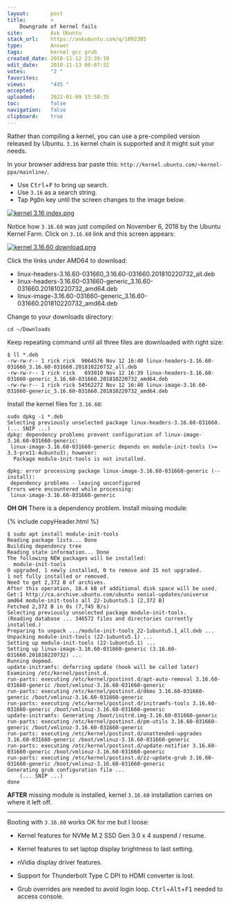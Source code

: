```yaml
---
layout:       post
title:        >
    Downgrade of kernel fails
site:         Ask Ubuntu
stack_url:    https://askubuntu.com/q/1092385
type:         Answer
tags:         kernel gcc grub
created_date: 2018-11-12 23:39:10
edit_date:    2018-11-13 00:07:32
votes:        "2 "
favorites:    
views:        "435 "
accepted:     
uploaded:     2022-01-09 15:58:35
toc:          false
navigation:   false
clipboard:    true
---
```


Rather than compiling a kernel, you can use a pre-compiled version released by Ubuntu. `3.16` kernel chain is supported and it might suit your needs.

In your browser address bar paste this: `http://kernel.ubuntu.com/~kernel-ppa/mainline/`.

- Use <kbd>Ctrl</kbd>+<kbd>F</kbd> to bring up search. 
- Use `3.16` as a search string. 
- Tap <kbd>PgDn</kbd> key until the screen changes to the image below.

[![kernel 3.16 index.png][1]][1]

Notice how `3.16.60` was just compiled on November 6, 2018 by the Ubuntu Kernel Farm. Click on `3.16.60` link and this screen appears:

[![kernel 3.16.60 download.png][2]][2]

Click the links under AMD64 to download:

-  linux-headers-3.16.60-031660_3.16.60-031660.201810220732_all.deb
-  linux-headers-3.16.60-031660-generic_3.16.60-031660.201810220732_amd64.deb
-  linux-image-3.16.60-031660-generic_3.16.60-031660.201810220732_amd64.deb

Change to your downloads directory:

``` 
cd ~/Downloads

```

Keep repeating command until all three files are downloaded with right size:

``` 
$ ll *.deb
-rw-rw-r-- 1 rick rick  9064576 Nov 12 16:40 linux-headers-3.16.60-031660_3.16.60-031660.201810220732_all.deb
-rw-rw-r-- 1 rick rick   693010 Nov 12 16:39 linux-headers-3.16.60-031660-generic_3.16.60-031660.201810220732_amd64.deb
-rw-rw-r-- 1 rick rick 54562272 Nov 12 16:40 linux-image-3.16.60-031660-generic_3.16.60-031660.201810220732_amd64.deb

```

Install the kernel files for `3.16.60`:

``` 
sudo dpkg -i *.deb
Selecting previously unselected package linux-headers-3.16.60-031660.
(... SNIP ...)
dpkg: dependency problems prevent configuration of linux-image-3.16.60-031660-generic:
 linux-image-3.16.60-031660-generic depends on module-init-tools (>= 3.3-pre11-4ubuntu3); however:
  Package module-init-tools is not installed.

dpkg: error processing package linux-image-3.16.60-031660-generic (--install):
 dependency problems - leaving unconfigured
Errors were encountered while processing:
 linux-image-3.16.60-031660-generic

```

**OH OH** There is a dependency problem. Install missing module:

{% include copyHeader.html %}
``` 
$ sudo apt install module-init-tools
Reading package lists... Done
Building dependency tree       
Reading state information... Done
The following NEW packages will be installed:
  module-init-tools
0 upgraded, 1 newly installed, 0 to remove and 15 not upgraded.
1 not fully installed or removed.
Need to get 2,372 B of archives.
After this operation, 18.4 kB of additional disk space will be used.
Get:1 http://ca.archive.ubuntu.com/ubuntu xenial-updates/universe amd64 module-init-tools all 22-1ubuntu5.1 [2,372 B]
Fetched 2,372 B in 0s (7,745 B/s)             
Selecting previously unselected package module-init-tools.
(Reading database ... 346572 files and directories currently installed.)
Preparing to unpack .../module-init-tools_22-1ubuntu5.1_all.deb ...
Unpacking module-init-tools (22-1ubuntu5.1) ...
Setting up module-init-tools (22-1ubuntu5.1) ...
Setting up linux-image-3.16.60-031660-generic (3.16.60-031660.201810220732) ...
Running depmod.
update-initramfs: deferring update (hook will be called later)
Examining /etc/kernel/postinst.d.
run-parts: executing /etc/kernel/postinst.d/apt-auto-removal 3.16.60-031660-generic /boot/vmlinuz-3.16.60-031660-generic
run-parts: executing /etc/kernel/postinst.d/dkms 3.16.60-031660-generic /boot/vmlinuz-3.16.60-031660-generic
run-parts: executing /etc/kernel/postinst.d/initramfs-tools 3.16.60-031660-generic /boot/vmlinuz-3.16.60-031660-generic
update-initramfs: Generating /boot/initrd.img-3.16.60-031660-generic
run-parts: executing /etc/kernel/postinst.d/pm-utils 3.16.60-031660-generic /boot/vmlinuz-3.16.60-031660-generic
run-parts: executing /etc/kernel/postinst.d/unattended-upgrades 3.16.60-031660-generic /boot/vmlinuz-3.16.60-031660-generic
run-parts: executing /etc/kernel/postinst.d/update-notifier 3.16.60-031660-generic /boot/vmlinuz-3.16.60-031660-generic
run-parts: executing /etc/kernel/postinst.d/zz-update-grub 3.16.60-031660-generic /boot/vmlinuz-3.16.60-031660-generic
Generating grub configuration file ...
    (... SNIP ...)
done

```

**AFTER** missing module is installed, kernel `3.16.60` installation carries on where it left off.


----------

Booting with `3.16.60` works OK for me but I loose:

- Kernel features for NVMe M.2 SSD Gen 3.0 x 4 suspend / resume.
- Kernel features to set laptop display brightness to last setting.
- nVidia display driver features.
- Support for Thunderbolt Type C DPI to HDMI converter is lost.
- Grub overrides are needed to avoid login loop. <kbd>Ctrl</kbd>+<kbd>Alt</kbd>+<kbd>F1</kbd> needed to access console.

  [1]: https://i.stack.imgur.com/iNqtUm.png
  [2]: https://i.stack.imgur.com/bMazC.png




